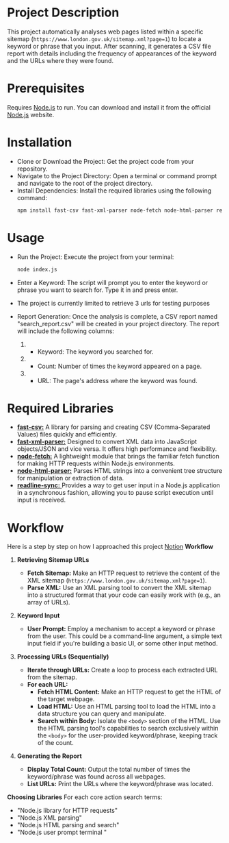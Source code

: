 # Project Description

This project automatically analyses web pages listed within a specific sitemap (`https://www.london.gov.uk/sitemap.xml?page=1`) to locate a keyword or phrase that you input. After scanning, it generates a CSV file report with details including the frequency of appearances of the keyword and the URLs where they were found.

# Prerequisites
Requires [Node.js](https://nodejs.org/en) to run. You can download and install it from the official [Node.js](https://nodejs.org/en) website.

# Installation
 * Clone or Download the Project: Get the project code from your repository.
 * Navigate to the Project Directory: Open a terminal or command prompt and navigate to the root of the project directory.
 * Install Dependencies: Install the required libraries using the following command:
    ```sh
    npm install fast-csv fast-xml-parser node-fetch node-html-parser readline-sync 
    ```

# Usage
* Run the Project: Execute the project from your terminal:
    ```sh
    node index.js
    ```
 * Enter a Keyword: The script will prompt you to enter the keyword or phrase you want to search for. Type it in and press enter.

* The project is currently limited to retrieve 3 urls for testing purposes

* Report Generation: Once the analysis is complete, a CSV report named "search_report.csv" will be created in your project directory. The report will include the following columns:
    1. * Keyword: The keyword you searched for.
    2. * Count: Number of times the keyword appeared on a page.
    3. * URL: The page's address where the keyword was found.

# Required Libraries

* [ **fast-csv:**](https://www.npmjs.com/package/fast-csv) A library for parsing and creating CSV (Comma-Separated Values) files quickly and efficiently.
* [**fast-xml-parser:**](https://www.npmjs.com/package/fast-xml-parser) Designed to convert XML data into JavaScript objects/JSON and vice versa. It offers high performance and flexibility.
* [ **node-fetch:**](https://www.npmjs.com/package/node-fetch) A lightweight module that brings the familiar fetch function for making HTTP requests within Node.js environments.
* [**node-html-parser:**](https://www.npmjs.com/package/node-html-parser) Parses HTML strings into a convenient tree structure for manipulation or extraction of data.
* [ **readline-sync:** ](https://www.npmjs.com/package/readline-sync)Provides a way to get user input in a Node.js application in a synchronous fashion, allowing you to pause script execution until input is received.


# Workflow
Here is a step by step on how I approached this project [Notion](https://difficult-lipstick-2e0.notion.site/Code-Challenge-42dec6420fbb466a89c589c3f05fe722?pvs=4)
**Workflow**

1. **Retrieving Sitemap URLs**

   * **Fetch Sitemap:** Make an HTTP request to retrieve the content of the XML sitemap (`https://www.london.gov.uk/sitemap.xml?page=1`).
   * **Parse XML:** Use an XML parsing tool to convert the XML sitemap into a structured format that your code can easily work with (e.g., an array of URLs).

2. **Keyword Input**

   * **User Prompt:** Employ a mechanism to accept a keyword or phrase from the user. This could be a command-line argument, a simple text input field if you're building a basic UI, or some other input method.

3. **Processing URLs (Sequentially)**

   * **Iterate through URLs:** Create a loop to process each extracted URL from the sitemap. 
   * **For each URL:**
      * **Fetch HTML Content:** Make an HTTP request to get the HTML of the target webpage.
      * **Load HTML:** Use an HTML parsing tool to load the HTML into a data structure you can query and manipulate.
      * **Search within Body:** Isolate the `<body>` section of the HTML. Use the HTML parsing tool's capabilities to search exclusively within the `<body>` for the user-provided keyword/phrase, keeping track of the count.

4. **Generating the Report**

   * **Display Total Count:** Output the total number of times the keyword/phrase was found across all webpages.
   * **List URLs:** Print the URLs where the keyword/phrase was located.

**Choosing Libraries**
For each core action search terms:

 * "Node.js library for HTTP requests"
 * "Node.js XML parsing"
 * "Node.js HTML parsing and search"
 * "Node.js user prompt terminal "
